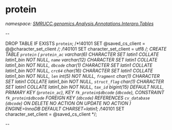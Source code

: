 ﻿# protein
_namespace: [SMRUCC.genomics.Analysis.Annotations.Interpro.Tables](./index.md)_

--
 
 DROP TABLE IF EXISTS `protein`;
 /*!40101 SET @saved_cs_client = @@character_set_client */;
 /*!40101 SET character_set_client = utf8 */;
 CREATE TABLE `protein` (
 `protein_ac` varchar(6) CHARACTER SET latin1 COLLATE latin1_bin NOT NULL,
 `name` varchar(12) CHARACTER SET latin1 COLLATE latin1_bin NOT NULL,
 `dbcode` char(1) CHARACTER SET latin1 COLLATE latin1_bin NOT NULL,
 `crc64` char(16) CHARACTER SET latin1 COLLATE latin1_bin NOT NULL,
 `len` int(5) NOT NULL,
 `fragment` char(1) CHARACTER SET latin1 COLLATE latin1_bin NOT NULL,
 `struct_flag` char(1) CHARACTER SET latin1 COLLATE latin1_bin NOT NULL,
 `tax_id` bigint(15) DEFAULT NULL,
 PRIMARY KEY (`protein_ac`),
 KEY `fk_protein$dbcode` (`dbcode`),
 CONSTRAINT `fk_protein$dbcode` FOREIGN KEY (`dbcode`) REFERENCES `cv_database` (`dbcode`) ON DELETE NO ACTION ON UPDATE NO ACTION
 ) ENGINE=InnoDB DEFAULT CHARSET=latin1;
 /*!40101 SET character_set_client = @saved_cs_client */;
 
 --




